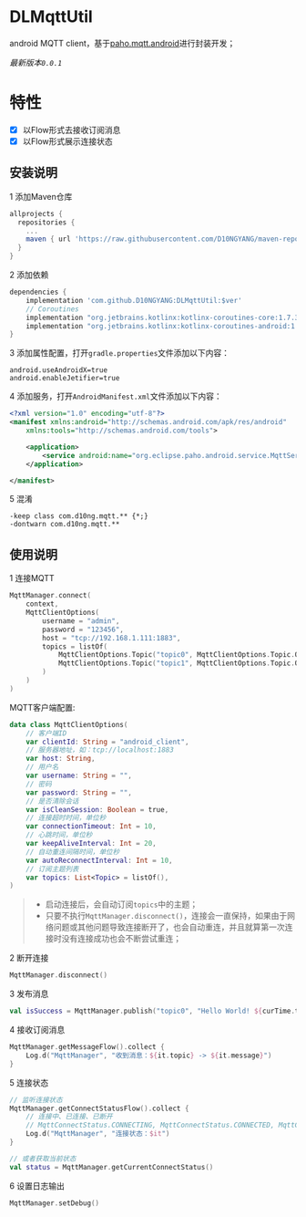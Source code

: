 # DLMqttUtil

android MQTT client，基于[paho.mqtt.android](https://github.com/eclipse/paho.mqtt.android)进行封装开发；

*最新版本`0.0.1`*

# 特性
- [x] 以Flow形式去接收订阅消息
- [x] 以Flow形式展示连接状态

## 安装说明
1 添加Maven仓库
```gradle
allprojects {
  repositories {
    ...
    maven { url 'https://raw.githubusercontent.com/D10NGYANG/maven-repo/main/repository'}
  }
}
```

2 添加依赖
```gradle
dependencies {
    implementation 'com.github.D10NGYANG:DLMqttUtil:$ver'
    // Coroutines
    implementation "org.jetbrains.kotlinx:kotlinx-coroutines-core:1.7.3"
    implementation "org.jetbrains.kotlinx:kotlinx-coroutines-android:1.7.3"
}
```

3 添加属性配置，打开`gradle.properties`文件添加以下内容：
```properties
android.useAndroidX=true
android.enableJetifier=true
```

4 添加服务，打开`AndroidManifest.xml`文件添加以下内容：
```xml
<?xml version="1.0" encoding="utf-8"?>
<manifest xmlns:android="http://schemas.android.com/apk/res/android"
    xmlns:tools="http://schemas.android.com/tools">

    <application>
        <service android:name="org.eclipse.paho.android.service.MqttService" />
    </application>

</manifest>
```

5 混淆
```properties
-keep class com.d10ng.mqtt.** {*;}
-dontwarn com.d10ng.mqtt.**
```

## 使用说明
1 连接MQTT
```kotlin
MqttManager.connect(
    context,
    MqttClientOptions(
        username = "admin",
        password = "123456",
        host = "tcp://192.168.1.111:1883",
        topics = listOf(
            MqttClientOptions.Topic("topic0", MqttClientOptions.Topic.Qos.QOS_0),
            MqttClientOptions.Topic("topic1", MqttClientOptions.Topic.Qos.QOS_0),
        )
    )
)
```

MQTT客户端配置:
```kotlin
data class MqttClientOptions(
    // 客户端ID
    var clientId: String = "android_client",
    // 服务器地址，如：tcp://localhost:1883
    var host: String,
    // 用户名
    var username: String = "",
    // 密码
    var password: String = "",
    // 是否清除会话
    var isCleanSession: Boolean = true,
    // 连接超时时间，单位秒
    var connectionTimeout: Int = 10,
    // 心跳时间，单位秒
    var keepAliveInterval: Int = 20,
    // 自动重连间隔时间，单位秒
    var autoReconnectInterval: Int = 10,
    // 订阅主题列表
    var topics: List<Topic> = listOf(),
)
```
> - 启动连接后，会自动订阅`topics`中的主题；
> - 只要不执行`MqttManager.disconnect()`，连接会一直保持，如果由于网络问题或其他问题导致连接断开了，也会自动重连，并且就算第一次连接时没有连接成功也会不断尝试重连；

2 断开连接
```kotlin
MqttManager.disconnect()
```

3 发布消息
```kotlin
val isSuccess = MqttManager.publish("topic0", "Hello World! ${curTime.toDateStr()}")
```

4 接收订阅消息
```kotlin
MqttManager.getMessageFlow().collect {
    Log.d("MqttManager", "收到消息：${it.topic} -> ${it.message}")
}
```

5 连接状态
```kotlin
// 监听连接状态
MqttManager.getConnectStatusFlow().collect {
    // 连接中、已连接、已断开
    // MqttConnectStatus.CONNECTING, MqttConnectStatus.CONNECTED, MqttConnectStatus.DISCONNECTED
    Log.d("MqttManager", "连接状态：$it")
}

// 或者获取当前状态
val status = MqttManager.getCurrentConnectStatus()
```

6 设置日志输出
```kotlin
MqttManager.setDebug()
```